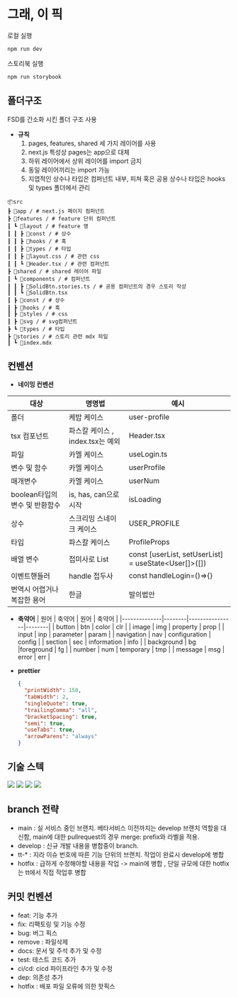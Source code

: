 # 그래, 이 픽

로컬 실행

```bash
npm run dev
```

스토리북 실행

```bash
npm run storybook
```

## 폴더구조

FSD를 간소화 시킨 폴더 구조 사용

- **규칙**
  1.  pages, features, shared 세 가지 레이어를 사용
  2.  next.js 특성상 pages는 app으로 대체
  3.  하위 레이어에서 상위 레이어를 import 금지
  4.  동일 레이어끼리는 import 가능
  5.  지엽적인 상수나 타입은 컴퍼넌트 내부, 피쳐 혹은 공용 상수나 타입은 hooks 및 types 폴더에서 관리

```
📦src
┣ 📂app / # next.js 페이지 컴퍼넌트
┣ 📂features / # feature 단위 컴퍼넌트
┃ ┗ 📂layout / # feature 명
┃ ┃ ┣ 📂const / # 상수
┃ ┃ ┣ 📂hooks / # 훅
┃ ┃ ┣ 📂types / # 타입
┃ ┃ ┣ 📜layout.css / # 관련 css
┃ ┃ ┗ 📜Header.tsx / # 관련 컴퍼넌트
┣ 📂shared / # shared 레이어 파일
┃ ┗ 📂components / # 컴퍼넌트
┃ ┃ ┣ 📜SolidBtn.stories.ts / # 공용 컴퍼넌트의 경우 스토리 작성
┃ ┃ ┗ 📜SolidBtn.tsx
┃ ┣ 📂const / # 상수
┃ ┣ 📂hooks / # 훅
┃ ┣ 📂styles / # css
┃ ┣ 📂svg / # svg컴퍼넌트
┣ ┗ 📂types / # 타입
┣ 📂stories / # 스토리 관련 mdx 파일
┃ ┗ 📜index.mdx
```

## 컨벤션

- **네이밍 컨벤션**

| 대상                           | 명명법                           | 예시                                                 |
| ------------------------------ | -------------------------------- | ---------------------------------------------------- |
| 폴더                           | 케밥 케이스                      | user-profile                                         |
| tsx 컴포넌트                   | 파스칼 케이스 , index.tsx는 예외 | Header.tsx                                           |
| 파일                           | 카멜 케이스                      | useLogin.ts                                          |
| 변수 및 함수                   | 카멜 케이스                      | userProfile                                          |
| 매개변수                       | 카멜 케이스                      | userNum                                              |
| boolean타입의 변수 및 반환함수 | is, has, can으로 시작            | isLoading                                            |
| 상수                           | 스크리밍 스네이크 케이스         | USER_PROFILE                                         |
| 타입                           | 파스칼 케이스                    | ProfileProps                                         |
| 배열 변수                      | 접미사로 List                    | const [userList, setUserList] = useState<User[]>([]) |
| 이벤트핸들러                   | handle 접두사                    | const handleLogin=()=>{}                             |
| 번역시 어렵거나 복잡한 용어    | 한글                             | 발의법안                                             |

- **축약어**
  | 원어 | 축약어 | 원어 | 축약어 |
  |--------------|--------|----------------|--------|
  | button | btn | color | clr |
  | image | img | property | prop |
  | input | inp | parameter | param |
  | navigation | nav | configuration | config |
  | section | sec | information | info |
  | background | bg |foreground | fg |
  | number | num | temporary | tmp |
  | message | msg | error | err |

- **prettier**

  ```json
  {
  	"printWidth": 150,
  	"tabWidth": 2,
  	"singleQuote": true,
  	"trailingComma": "all",
  	"bracketSpacing": true,
  	"semi": true,
  	"useTabs": true,
  	"arrowParens": "always"
  }
  ```

## 기술 스텍

<img src="https://img.shields.io/badge/typescript-3178C6?style=for-the-badge&logo=typescript&logoColor=black">    
<img src="https://img.shields.io/badge/next.js-000000?style=for-the-badge&logo=nextdotjs&logoColor=white" />
<img src="https://img.shields.io/badge/framer--motion-0055FF?style=for-the-badge&logo=framer&logoColor=white" />
<img src="https://img.shields.io/badge/storybook-FF4785?style=for-the-badge&logo=storybook&logoColor=white" />

## branch 전략

- main : 실 서비스 중인 브랜치. 베타서비스 이전까지는 develop 브랜치 역할을 대신함, main에 대한 pullrequest의 경우 merge: prefix와 라벨을 적용.
- develop : 신규 개발 내용을 병합중이 branch.
- tt-\* : 지라 이슈 번호에 따른 기능 단위의 브랜치. 작업이 완료시 develop에 병합
- hotfix : 급하게 수정해야할 내용을 작업 -> main에 병합 , 단일 규모에 대한 hotfix는 tt에서 직접 작업후 병합

## 커밋 컨벤션

- feat: 기능 추가
- fix: 리팩토링 및 기능 수정
- bug: 버그 픽스
- remove : 파일삭제
- docs: 문서 및 주석 추가 및 수정
- test: 테스트 코드 추가
- ci/cd: cicd 파이프라인 추가 및 수정
- dep: 의존성 추가
- hotfix : 배포 파일 오류에 의한 핫픽스
